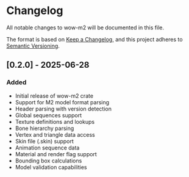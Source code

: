 # Changelog

All notable changes to wow-m2 will be documented in this file.

The format is based on [Keep a Changelog](https://keepachangelog.com/en/1.0.0/),
and this project adheres to [Semantic Versioning](https://semver.org/spec/v2.0.0.html).

## [0.2.0] - 2025-06-28

### Added

- Initial release of wow-m2 crate
- Support for M2 model format parsing
- Header parsing with version detection
- Global sequences support
- Texture definitions and lookups
- Bone hierarchy parsing
- Vertex and triangle data access
- Skin file (.skin) support
- Animation sequence data
- Material and render flag support
- Bounding box calculations
- Model validation capabilities
